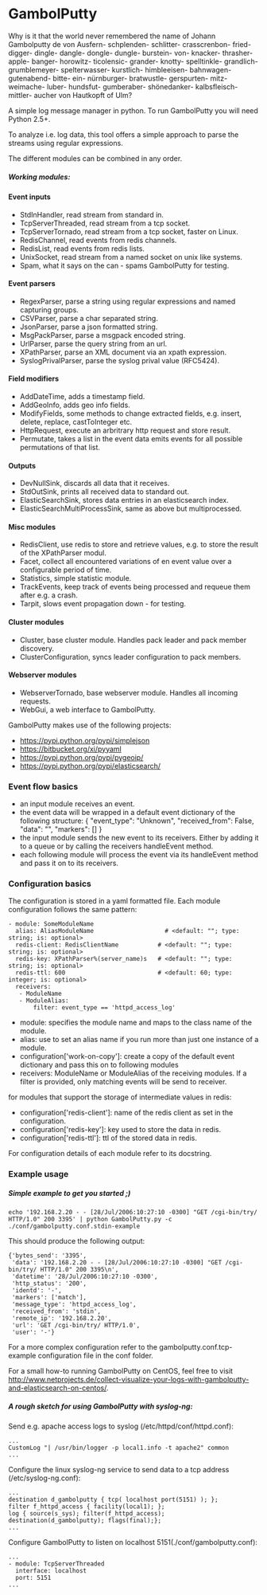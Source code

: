 GambolPutty
==========

Why is it that the world never remembered the name of Johann Gambolputty de von Ausfern- schplenden- schlitter- crasscrenbon- fried- digger- dingle- dangle- dongle- dungle- burstein- von- knacker- thrasher- apple- banger- horowitz- ticolensic- grander- knotty- spelltinkle- grandlich- grumblemeyer- spelterwasser- kurstlich- himbleeisen- bahnwagen- gutenabend- bitte- ein- nürnburger- bratwustle- gerspurten- mitz- weimache- luber- hundsfut- gumberaber- shönedanker- kalbsfleisch- mittler- aucher von Hautkopft of Ulm?

A simple log message manager in python. To run GambolPutty you will need Python 2.5+.

To analyze i.e. log data, this tool offers a simple approach to parse the streams using regular expressions.

The different modules can be combined in any order.

##### Working modules:

#### Event inputs

* StdInHandler, read stream from standard in.
* TcpServerThreaded, read stream from a tcp socket.
* TcpServerTornado, read stream from a tcp socket, faster on Linux.
* RedisChannel, read events from redis channels.
* RedisList, read events from redis lists.
* UnixSocket, read stream from a named socket on unix like systems.
* Spam, what it says on the can - spams GambolPutty for testing.

#### Event parsers

* RegexParser, parse a string using regular expressions and named capturing groups.
* CSVParser, parse a char separated string.
* JsonParser, parse a json formatted string.
* MsgPackParser, parse a msgpack encoded string.
* UrlParser, parse the query string from an url.
* XPathParser, parse an XML document via an xpath expression.
* SyslogPrivalParser, parse the syslog prival value (RFC5424).

#### Field modifiers

* AddDateTime, adds a timestamp field.
* AddGeoInfo, adds geo info fields.
* ModifyFields, some methods to change extracted fields, e.g. insert, delete, replace, castToInteger etc.
* HttpRequest, execute an arbritrary http request and store result.
* Permutate, takes a list in the event data emits events for all possible permutations of that list.

#### Outputs

* DevNullSink, discards all data that it receives.
* StdOutSink, prints all received data to standard out.
* ElasticSearchSink, stores data entries in an elasticsearch index.
* ElasticSearchMultiProcessSink, same as above but multiprocessed.

#### Misc modules

* RedisClient, use redis to store and retrieve values, e.g. to store the result of the XPathParser modul.
* Facet, collect all encountered variations of en event value over a configurable period of time.
* Statistics, simple statistic module.
* TrackEvents, keep track of events being processed and requeue them after e.g. a crash.
* Tarpit, slows event propagation down - for testing.

#### Cluster modules
* Cluster, base cluster module. Handles pack leader and pack member discovery.
* ClusterConfiguration, syncs leader configuration to pack members.

#### Webserver modules
* WebserverTornado, base webserver module. Handles all incoming requests.
* WebGui, a web interface to GambolPutty.

GambolPutty makes use of the following projects:

* https://pypi.python.org/pypi/simplejson
* https://bitbucket.org/xi/pyyaml
* https://pypi.python.org/pypi/pygeoip/
* https://pypi.python.org/pypi/elasticsearch/

### Event flow basics
* an input module receives an event.
* the event data will be wrapped in a default event dictionary of the following structure:
    { "event_type": "Unknown", "received_from": False, "data": "", "markers": [] }
* the input module sends the new event to its receivers. Either by adding it to a queue or by calling the
  receivers handleEvent method.
* each following module will process the event via its handleEvent method and pass it on to its
  receivers.

### Configuration basics

The configuration is stored in a yaml formatted file.
Each module configuration follows the same pattern:

    - module: SomeModuleName
      alias: AliasModuleName                    # <default: ""; type: string; is: optional>
      redis-client: RedisClientName           # <default: ""; type: string; is: optional>
      redis-key: XPathParser%(server_name)s   # <default: ""; type: string; is: optional>
      redis-ttl: 600                          # <default: 60; type: integer; is: optional>
      receivers:
       - ModuleName
       - ModuleAlias:
           filter: event_type == 'httpd_access_log'

* module: specifies the module name and maps to the class name of the module.
* alias: use to set an alias name if you run more than just one instance of a module.
* configuration['work-on-copy']: create a copy of the default event dictionary and pass this on to following modules
* receivers: ModuleName or ModuleAlias of the receiving modules. If a filter is provided, only matching events will be send to receiver.

for modules that support the storage of intermediate values in redis:
* configuration['redis-client']: name of the redis client as set in the configuration.
* configuration['redis-key']: key used to store the data in redis.
* configuration['redis-ttl']: ttl of the stored data in redis.

For configuration details of each module refer to its docstring.

### Example usage

##### Simple example to get you started ;)

	echo '192.168.2.20 - - [28/Jul/2006:10:27:10 -0300] "GET /cgi-bin/try/ HTTP/1.0" 200 3395' | python GambolPutty.py -c ./conf/gambolputty.conf.stdin-example

This should produce the following output:

	{'bytes_send': '3395',
	 'data': '192.168.2.20 - - [28/Jul/2006:10:27:10 -0300] "GET /cgi-bin/try/ HTTP/1.0" 200 3395\n',
	 'datetime': '28/Jul/2006:10:27:10 -0300',
	 'http_status': '200',
	 'identd': '-',
	 'markers': ['match'],
	 'message_type': 'httpd_access_log',
	 'received_from': 'stdin',
	 'remote_ip': '192.168.2.20',
	 'url': 'GET /cgi-bin/try/ HTTP/1.0',
	 'user': '-'}

For a more complex configuration refer to the gambolputty.conf.tcp-example configuration file in the conf folder.

For a small how-to running GambolPutty on CentOS, feel free to visit http://www.netprojects.de/collect-visualize-your-logs-with-gambolputty-and-elasticsearch-on-centos/.

##### A rough sketch for using GambolPutty with syslog-ng:

Send e.g. apache access logs to syslog (/etc/httpd/conf/httpd.conf):

	...
	CustomLog "| /usr/bin/logger -p local1.info -t apache2" common
	...

	
Configure the linux syslog-ng service to send data to a tcp address (/etc/syslog-ng.conf):

	...
	destination d_gambolputty { tcp( localhost port(5151) ); };
	filter f_httpd_access { facility(local1); };
	log { source(s_sys); filter(f_httpd_access); destination(d_gambolputty); flags(final);};
	...	

Configure GambolPutty to listen on localhost 5151(./conf/gambolputty.conf):

	...
	- module: TcpServerThreaded
      interface: localhost
      port: 5151
	...